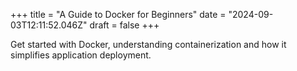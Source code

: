 +++
title = "A Guide to Docker for Beginners"
date = "2024-09-03T12:11:52.046Z"
draft = false
+++

  Get started with Docker, understanding containerization and how it simplifies application deployment.
        